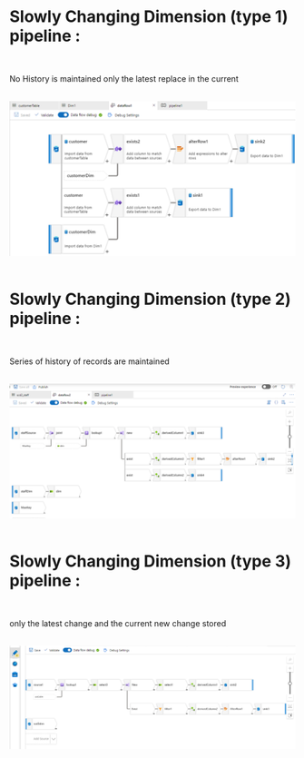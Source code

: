 <h1>Slowly Changing Dimension (type 1)  pipeline :</h1>
<br>

<p> No History is maintained only the latest replace in the current </p>
<br>


<img src="scd1.png"/>
<br>
<br>

<h1>Slowly Changing Dimension (type 2)  pipeline :</h1>
<br>

<p> Series of history of records are maintained </p>
<br>


<img src="scd2.png"/>
<br>
<br>

<h1>Slowly Changing Dimension (type 3)  pipeline :</h1>
<br>

<p> only the latest change and the current new change stored </p>
<br>


<img src="scd3.png"/>
